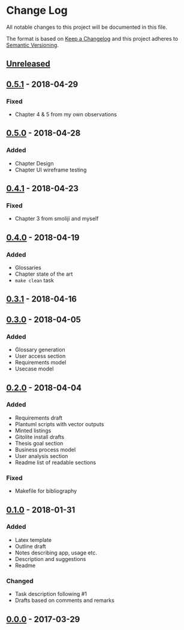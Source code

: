 # Change Log
All notable changes to this project will be documented in this file.

The format is based on [Keep a Changelog](http://keepachangelog.com/)
and this project adheres to [Semantic Versioning](http://semver.org/).

## [Unreleased]

## [0.5.1] - 2018-04-29
### Fixed
- Chapter 4 & 5 from my own observations

## [0.5.0] - 2018-04-28
### Added
- Chapter Design
- Chapter UI wireframe testing

## [0.4.1] - 2018-04-23
### Fixed
- Chapter 3 from smoliji and myself

## [0.4.0] - 2018-04-19
### Added
- Glossaries
- Chapter state of the art
- `make clean` task

## [0.3.1] - 2018-04-16

## [0.3.0] - 2018-04-05
### Added
- Glossary generation
- User access section
- Requirements model
- Usecase model

## [0.2.0] - 2018-04-04
### Added
- Requirements draft
- Plantuml scripts with vector outputs
- Minted listings
- Gitolite install drafts
- Thesis goal section
- Business process model
- User analysis section
- Readme list of readable sections

### Fixed
- Makefile for bibliography

## [0.1.0] - 2018-01-31
### Added
- Latex template
- Outline draft
- Notes describing app, usage etc.
- Description and suggestions
- Readme

### Changed
- Task description following #1
- Drafts based on comments and remarks

## [0.0.0] - 2017-03-29

[Unreleased]: https://github.com/grissius/markup-editor/compare/v0.5.1...HEAD
[0.5.1]: https://github.com/grissius/markup-editor/compare/v0.5.0...v0.5.1
[0.5.0]: https://github.com/grissius/markup-editor/compare/v0.4.1...v0.5.0
[0.4.1]: https://github.com/grissius/markup-editor/compare/v0.4.0...v0.4.1
[0.4.0]: https://github.com/grissius/markup-editor/compare/v0.3.1...v0.4.0
[0.3.1]: https://github.com/grissius/markup-editor/compare/v0.3.0...v0.3.1
[0.3.0]: https://github.com/grissius/markup-editor/compare/v0.2.0...v0.3.0
[0.2.0]: https://github.com/grissius/markup-editor/compare/v0.1.0...v0.2.0
[0.1.0]: https://github.com/grissius/markup-editor/compare/v0.0.0...v0.1.0
[0.0.0]: https://github.com/grissius/markup-editor/compare/f14184e...v0.0.0
